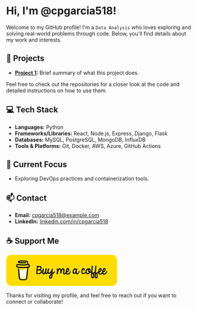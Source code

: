 # Hi, I'm @cpgarcia518!

Welcome to my GitHub profile! I'm a ```Data Analysis``` who loves exploring and solving real-world problems through code. Below, you'll find details about my work and interests.

## 🚀 Projects
- **[Project 1](https://github.com/cpgarcia518/project1):** Brief summary of what this project does.

Feel free to check out the repositories for a closer look at the code and detailed instructions on how to use them.

## 💻 Tech Stack
- **Languages:** Python
- **Frameworks/Libraries:** React, Node.js, Express, Django, Flask
- **Databases:** MySQL, PostgreSQL, MongoDB, InfluxDB
- **Tools & Platforms:** Git, Docker, AWS, Azure, GitHub Actions

## 🌱 Current Focus
- Exploring DevOps practices and containerization tools.

## 📫 Contact
- **Email:** [cpgarcia518@example.com](mailto:cpgarcia518@example.com)
- **LinkedIn:** [linkedin.com/in/cpgarcia518](https://linkedin.com/in/cpgarcia518)

## ☕ Support Me

[![Buy Me a Coffee](./buymeacoffee.png)](https://www.buymeacoffee.com/cpgarcia518)

Thanks for visiting my profile, and feel free to reach out if you want to connect or collaborate!

<!---
cpgarcia518/cpgarcia518 is a ✨ special ✨ repository because its `README.md` (this file) appears on your GitHub profile.
You can click the Preview link to take a look at your changes.
--->
